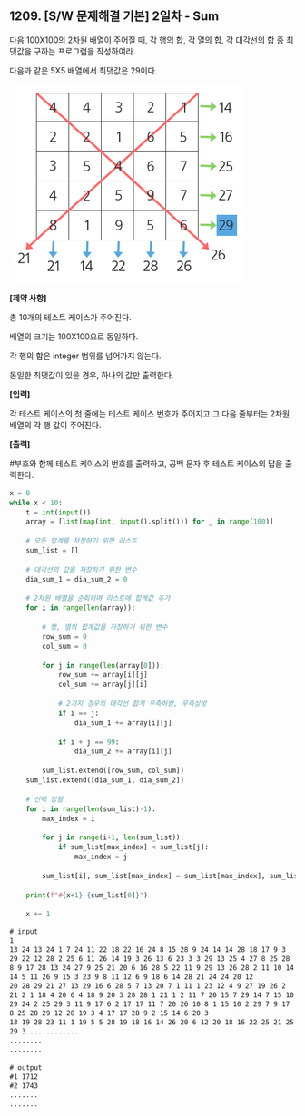 ## 1209. [S/W 문제해결 기본] 2일차 - Sum

다음 100X100의 2차원 배열이 주어질 때, 각 행의 합, 각 열의 합, 각 대각선의 합 중 최댓값을 구하는 프로그램을 작성하여라.

다음과 같은 5X5 배열에서 최댓값은 29이다.

![img](D3.assets\2일차_sum.jpg)


**[제약 사항]**

총 10개의 테스트 케이스가 주어진다.

배열의 크기는 100X100으로 동일하다.

각 행의 합은 integer 범위를 넘어가지 않는다.

동일한 최댓값이 있을 경우, 하나의 값만 출력한다.

**[입력]**

각 테스트 케이스의 첫 줄에는 테스트 케이스 번호가 주어지고 그 다음 줄부터는 2차원 배열의 각 행 값이 주어진다.

**[출력]**

\#부호와 함께 테스트 케이스의 번호를 출력하고, 공백 문자 후 테스트 케이스의 답을 출력한다.

```python
x = 0
while x < 10:
    t = int(input())
    array = [list(map(int, input().split())) for _ in range(100)]
    
    # 모든 합계를 저장하기 위한 리스트
    sum_list = []

    # 대각선의 값을 저장하기 위한 변수
    dia_sum_1 = dia_sum_2 = 0

    # 2차원 배열을 순회하며 리스트에 합계값 추가
    for i in range(len(array)):
        
        # 행, 열의 합계값을 저장하기 위한 변수
        row_sum = 0
        col_sum = 0

        for j in range(len(array[0])):
            row_sum += array[i][j]
            col_sum += array[j][i]

            # 2가지 경우의 대각선 합계 우측하방, 우측상방
            if i == j:
                dia_sum_1 += array[i][j]

            if i + j == 99:
                dia_sum_2 += array[i][j]
        
        sum_list.extend([row_sum, col_sum])
    sum_list.extend([dia_sum_1, dia_sum_2])
    
    # 선택 정렬
    for i in range(len(sum_list)-1):
        max_index = i

        for j in range(i+1, len(sum_list)):
            if sum_list[max_index] < sum_list[j]:
                max_index = j

        sum_list[i], sum_list[max_index] = sum_list[max_index], sum_list[i]
    
    print(f"#{x+1} {sum_list[0]}")

    x += 1
```

```
# input
1
13 24 13 24 1 7 24 11 22 18 22 16 24 8 15 28 9 24 14 14 28 18 17 9 3 29 22 12 28 2 25 6 11 26 14 19 3 26 13 6 23 3 3 29 13 25 4 27 8 25 28 8 9 17 28 13 24 27 9 25 21 20 6 16 28 5 22 11 9 29 13 26 28 2 11 10 14 14 5 11 26 9 15 3 23 9 8 11 12 6 9 18 6 14 28 21 24 24 20 12
20 28 29 21 27 13 29 16 6 28 5 7 13 20 7 1 11 1 23 12 4 9 27 19 26 2 21 2 1 18 4 20 6 4 18 9 20 3 28 28 1 21 1 2 11 7 20 15 7 29 14 7 15 10 29 24 2 25 29 3 11 9 17 6 2 17 17 11 7 20 26 10 8 1 15 10 2 29 7 9 17 8 25 28 29 12 28 19 3 4 17 17 28 9 2 15 14 6 20 3
13 19 28 23 11 1 19 5 5 28 19 18 16 14 26 20 6 12 20 18 16 22 25 21 25 29 3 ............
........
........

# output
#1 1712
#2 1743
.......
.......
```

